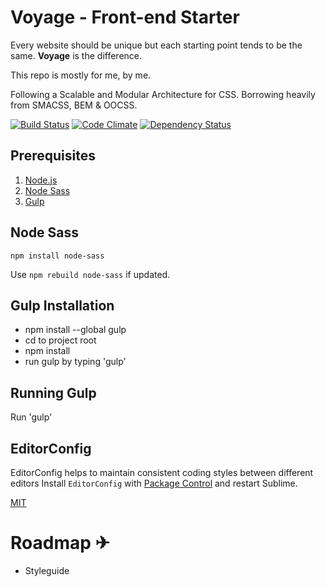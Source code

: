 # Voyage - Front-end Starter

Every website should be unique but each starting point tends to be the same. **Voyage** is the difference.

This repo is mostly for me, by me.

Following a Scalable and Modular Architecture for CSS.
Borrowing heavily from SMACSS, BEM & OOCSS.

[![Build Status](https://travis-ci.org/emilyjaneyoung/voyage.svg)](https://travis-ci.org/emilyjaneyoung/voyage)
[![Code Climate](https://codeclimate.com/github/emilyjaneyoung/voyage/badges/gpa.svg)](https://codeclimate.com/github/emilyjaneyoung/voyage)
[![Dependency Status](https://david-dm.org/emilyjaneyoung/voyage.svg)](https://david-dm.org/emilyjaneyoung/voyage)

## Prerequisites

1. [Node.js](http://nodejs.org/)
2. [Node Sass](https://www.npmjs.com/package/node-sass)
3. [Gulp](http://gulpjs.com/)

## Node Sass

`npm install node-sass`

Use `npm rebuild node-sass` if updated.

## Gulp Installation

* npm install --global gulp
* cd to project root
* npm install
* run gulp by typing 'gulp'

## Running Gulp

Run 'gulp'

## EditorConfig

EditorConfig helps to maintain consistent coding styles between different editors
Install `EditorConfig` with [Package Control](https://sublime.wbond.net) and restart Sublime.

[MIT](http://opensource.org/licenses/MIT)

# Roadmap ✈

+ Styleguide
